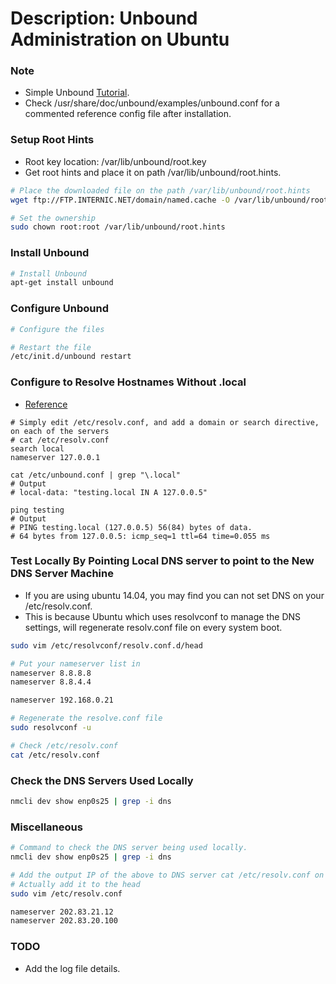 # Description: Unbound Administration on Ubuntu

### Note
* Simple Unbound [Tutorial](https://calomel.org/unbound_dns.html).
* Check /usr/share/doc/unbound/examples/unbound.conf for a commented reference config file after installation.

### Setup Root Hints
* Root key location: /var/lib/unbound/root.key
* Get root hints and place it on path /var/lib/unbound/root.hints.

```bash
# Place the downloaded file on the path /var/lib/unbound/root.hints
wget ftp://FTP.INTERNIC.NET/domain/named.cache -O /var/lib/unbound/root.hints

# Set the ownership
sudo chown root:root /var/lib/unbound/root.hints
```

### Install Unbound
```bash
# Install Unbound
apt-get install unbound
```

### Configure Unbound
```bash
# Configure the files

# Restart the file
/etc/init.d/unbound restart
```

### Configure to Resolve Hostnames Without .local
- [Reference](https://www.unbound.net/pipermail/unbound-users/2011-March/001733.html)

```
# Simply edit /etc/resolv.conf, and add a domain or search directive, on each of the servers
# cat /etc/resolv.conf
search local 
nameserver 127.0.0.1

cat /etc/unbound.conf | grep "\.local"
# Output
# local-data: "testing.local IN A 127.0.0.5"

ping testing
# Output
# PING testing.local (127.0.0.5) 56(84) bytes of data.
# 64 bytes from 127.0.0.5: icmp_seq=1 ttl=64 time=0.055 ms
```

### Test Locally By Pointing Local DNS server to point to the New DNS Server Machine
- If you are using ubuntu 14.04, you may find you can not set DNS on your /etc/resolv.conf.
- This is because Ubuntu which uses resolvconf to manage the DNS settings, will regenerate resolv.conf file on every 
  system boot.

```bash
sudo vim /etc/resolvconf/resolv.conf.d/head  

# Put your nameserver list in
nameserver 8.8.8.8
nameserver 8.8.4.4 

nameserver 192.168.0.21

# Regenerate the resolve.conf file 
sudo resolvconf -u

# Check /etc/resolv.conf 
cat /etc/resolv.conf 
```

### Check the DNS Servers Used Locally
```bash
nmcli dev show enp0s25 | grep -i dns
```

### Miscellaneous
```bash
# Command to check the DNS server being used locally. 
nmcli dev show enp0s25 | grep -i dns

# Add the output IP of the above to DNS server cat /etc/resolv.conf on hawk
# Actually add it to the head
sudo vim /etc/resolv.conf

nameserver 202.83.21.12
nameserver 202.83.20.100
```

### TODO
* Add the log file details.
